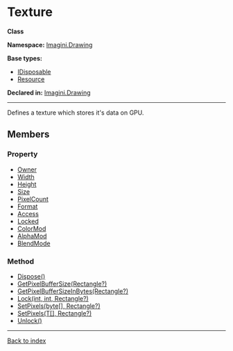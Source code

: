 # Texture

**Class**

**Namespace:** [Imagini.Drawing](Imagini.Drawing.md)

**Base types:**

* [IDisposable](#.md)
* [Resource](#.md)


**Declared in:** [Imagini.Drawing](Imagini.Drawing.md)

------



Defines a texture which stores it's data on GPU.


## Members

### Property
* [Owner](Imagini.Drawing.Texture.Owner.md)
* [Width](Imagini.Drawing.Texture.Width.md)
* [Height](Imagini.Drawing.Texture.Height.md)
* [Size](Imagini.Drawing.Texture.Size.md)
* [PixelCount](Imagini.Drawing.Texture.PixelCount.md)
* [Format](Imagini.Drawing.IColor.Format.md)
* [Access](Imagini.Drawing.Texture.Access.md)
* [Locked](Imagini.Drawing.Texture.Locked.md)
* [ColorMod](Imagini.Drawing.Texture.ColorMod.md)
* [AlphaMod](Imagini.Drawing.Texture.AlphaMod.md)
* [BlendMode](Imagini.Drawing.BlendMode.md)

### Method
* [Dispose()](Imagini.Drawing.Texture.Dispose().md)
* [GetPixelBufferSize<T>(Rectangle?)](Imagini.Drawing.Texture.GetPixelBufferSize{T}(Rectangle?).md)
* [GetPixelBufferSizeInBytes(Rectangle?)](Imagini.Drawing.Texture.GetPixelBufferSizeInBytes(Rectangle?).md)
* [Lock(int, int, Rectangle?)](Imagini.Drawing.Texture.Lock(int,int,Rectangle?).md)
* [SetPixels(byte[], Rectangle?)](Imagini.Drawing.Texture.SetPixels(byte[],Rectangle?).md)
* [SetPixels<T>(T[], Rectangle?)](Imagini.Drawing.Texture.SetPixels{T}(T[],Rectangle?).md)
* [Unlock()](Imagini.Drawing.Texture.Unlock().md)

------

[Back to index](index.md)